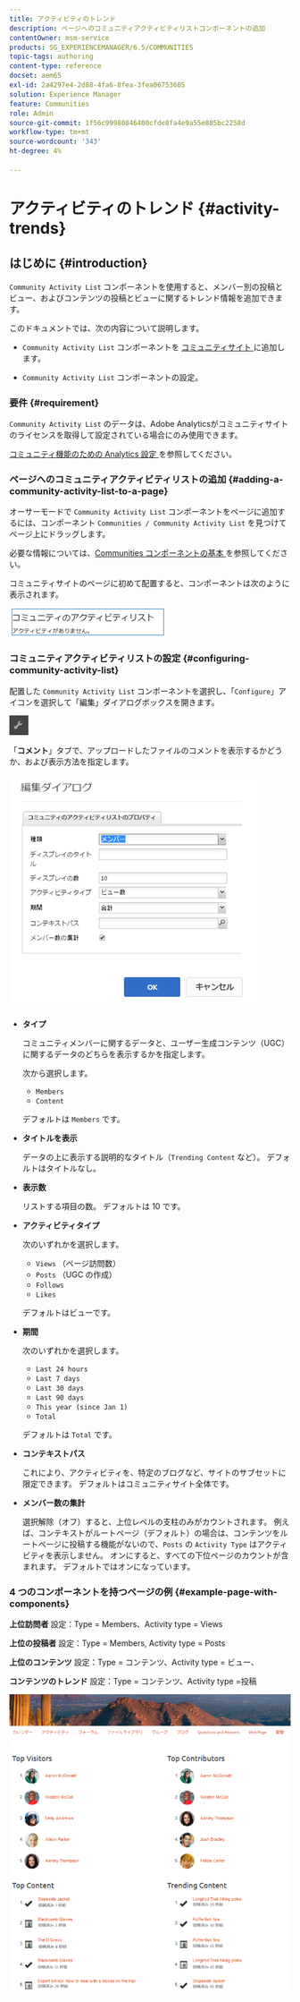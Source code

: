 ```yaml
---
title: アクティビティのトレンド
description: ページへのコミュニティアクティビティリストコンポーネントの追加
contentOwner: msm-service
products: SG_EXPERIENCEMANAGER/6.5/COMMUNITIES
topic-tags: authoring
content-type: reference
docset: aem65
exl-id: 2a4297e4-2d88-4fa6-8fea-3fea06753605
solution: Experience Manager
feature: Communities
role: Admin
source-git-commit: 1f56c99980846400cfde8fa4e9a55e885bc2258d
workflow-type: tm+mt
source-wordcount: '343'
ht-degree: 4%

---
```


# アクティビティのトレンド {#activity-trends}

## はじめに {#introduction}

`Community Activity List` コンポーネントを使用すると、メンバー別の投稿とビュー、およびコンテンツの投稿とビューに関するトレンド情報を追加できます。

このドキュメントでは、次の内容について説明します。

* `Community Activity List` コンポーネントを [ コミュニティサイト ](/help/communities/overview.md#community-sites) に追加します。

* `Community Activity List` コンポーネントの設定。

### 要件 {#requirement}

`Community Activity List` のデータは、Adobe Analyticsがコミュニティサイトのライセンスを取得して設定されている場合にのみ使用できます。

[ コミュニティ機能のための Analytics 設定 ](/help/communities/analytics.md) を参照してください。

### ページへのコミュニティアクティビティリストの追加 {#adding-a-community-activity-list-to-a-page}

オーサーモードで `Community Activity List` コンポーネントをページに追加するには、コンポーネント `Communities / Community Activity List` を見つけてページ上にドラッグします。

必要な情報については、[Communities コンポーネントの基本 ](/help/communities/basics.md) を参照してください。

コミュニティサイトのページに初めて配置すると、コンポーネントは次のように表示されます。

![ コミュニティ アクティビティ ](assets/community-activity.png)

### コミュニティアクティビティリストの設定  {#configuring-community-activity-list}

配置した `Community Activity List` コンポーネントを選択し、「`Configure`」アイコンを選択して「編集」ダイアログボックスを開きます。

![ 設定 ](assets/configure-new.png)

「**コメント**」タブで、アップロードしたファイルのコメントを表示するかどうか、および表示方法を指定します。

![プロパティ](assets/activity-list-properties.png)

* **タイプ**

  コミュニティメンバーに関するデータと、ユーザー生成コンテンツ（UGC）に関するデータのどちらを表示するかを指定します。

  次から選択します。

   * `Members`
   * `Content`

  デフォルトは `Members` です。

* **タイトルを表示**

  データの上に表示する説明的なタイトル（`Trending Content` など）。
デフォルトはタイトルなし。

* **表示数**

  リストする項目の数。
デフォルトは 10 です。

* **アクティビティタイプ**

  次のいずれかを選択します。

   * `Views` （ページ訪問数）
   * `Posts` （UGC の作成）
   * `Follows`
   * `Likes`

  デフォルトはビューです。

* **期間**

  次のいずれかを選択します。

   * `Last 24 hours`
   * `Last 7 days`
   * `Last 30 days`
   * `Last 90 days`
   * `This year (since Jan 1)`
   * `Total`

  デフォルトは `Total` です。

* **コンテキストパス**

  これにより、アクティビティを、特定のブログなど、サイトのサブセットに限定できます。
デフォルトはコミュニティサイト全体です。

* **メンバー数の集計**

  選択解除（オフ）すると、上位レベルの支柱のみがカウントされます。 例えば、コンテキストがルートページ（デフォルト）の場合は、コンテンツをルートページに投稿する機能がないので、`Posts` の `Activity Type` はアクティビティを表示しません。 オンにすると、すべての下位ページのカウントが含まれます。
デフォルトではオンになっています。

### 4 つのコンポーネントを持つページの例 {#example-page-with-components}

**上位訪問者** 設定：Type = Members、Activity type = Views

**上位の投稿者** 設定：Type = Members, Activity type = Posts

**上位のコンテンツ** 設定：Type = コンテンツ、Activity type = ビュー、

**コンテンツのトレンド** 設定：Type = コンテンツ、Activity type =投稿

![components](assets/activity-list-components.png)
